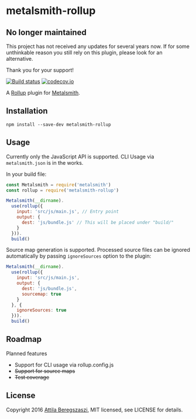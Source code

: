 # metalsmith-rollup

## No longer maintained

This project has not received any updates for several years now. If for some unthinkable reason you still rely on this plugin, please look for an alternative.

Thank you for your support!

[![Build status](https://api.travis-ci.org/attila/metalsmith-rollup.svg?branch=master)](https://travis-ci.org/attila/metalsmith-rollup) [![codecov.io](https://codecov.io/github/attila/metalsmith-rollup/coverage.svg?branch=master)](https://codecov.io/github/attila/metalsmith-rollup?branch=master)

A [Rollup](http://rollupjs.org) plugin for [Metalsmith](http://www.metalsmith.io/).

## Installation

```
npm install --save-dev metalsmith-rollup
```

## Usage

Currently only the JavaScript API is supported. CLI Usage via `metalsmith.json` is in the works.

In your build file:

```js
const Metalsmith = require('metalsmith')
const rollup = require('metalsmith-rollup')

Metalsmith(__dirname).
  use(rollup({
    input: 'src/js/main.js', // Entry point
    output: {
      dest: 'js/bundle.js' // This will be placed under "build/"
    }
  })).
  build()

```

Source map generation is supported. Processed source files can be ignored automatically by passing `ignoreSources` option to the plugin:

```js
Metalsmith(__dirname).
  use(rollup({
    input: 'src/js/main.js',
    output: {
      dest: 'js/bundle.js',
      sourcemap: true
    }
  }, {
    ignoreSources: true
  })).
  build()

```

## Roadmap

Planned features

 * Support for CLI usage via rollup.config.js
 * ~~Support for source maps~~
 * ~~Test coverage~~

## License

Copyright 2016 [Attila Beregszaszi](http://attilab.com/), MIT licensed, see LICENSE for details.
